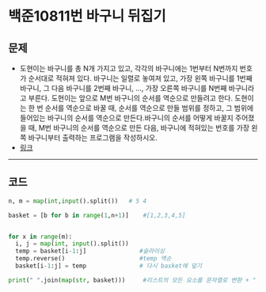 # 백준10811번 바구니 뒤집기

## 문제

- 도현이는 바구니를 총 N개 가지고 있고, 각각의 바구니에는 1번부터 N번까지 번호가 순서대로 적혀져 있다. 바구니는 일렬로 놓여져 있고, 가장 왼쪽 바구니를 1번째 바구니, 그 다음 바구니를 2번째 바구니, ..., 가장 오른쪽 바구니를 N번째 바구니라고 부른다. 도현이는 앞으로 M번 바구니의 순서를 역순으로 만들려고 한다. 도현이는 한 번 순서를 역순으로 바꿀 때, 순서를 역순으로 만들 범위를 정하고, 그 범위에 들어있는 바구니의 순서를 역순으로 만든다.바구니의 순서를 어떻게 바꿀지 주어졌을 때, M번 바구니의 순서를 역순으로 만든 다음, 바구니에 적혀있는 번호를 가장 왼쪽 바구니부터 출력하는 프로그램을 작성하시오.
- [링크](https://www.acmicpc.net/problem/10811)

---

## 코드

```python
n, m = map(int,input().split())   # 5 4

basket = [b for b in range(1,n+1)]    #[1,2,3,4,5]


for x in range(m):
  i, j = map(int, input().split())
  temp = basket[i-1:j]               #슬라이싱
  temp.reverse()                     #temp 역순
  basket[i-1:j] = temp               # 다시 basket에 덮기

print(" ".join(map(str, basket)))     #리스트의 모든 요소를 문자열로 변환 + " ".join()으로 공백으로 구분

```
